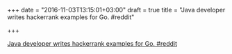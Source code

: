 +++
date = "2016-11-03T13:15:01+03:00"
draft = true
title = "Java developer writes hackerrank examples for Go.  #reddit"

+++

<p><a href="https://t.co/4zD3rPzxpD">Java developer writes hackerrank examples for Go.  #reddit</a></p>
